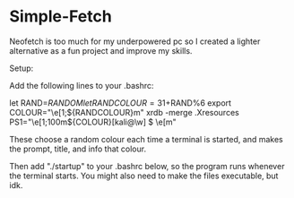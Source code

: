 # Simple-Fetch
Neofetch is too much for my underpowered pc so I created a lighter alternative as a fun project and improve my skills.

Setup:

Add the following lines to your .bashrc:

let RAND=$RANDOM
let RANDCOLOUR=31+$RAND%6
export COLOUR="\\e[1;${RANDCOLOUR}m"
xrdb -merge .Xresources 
PS1="\e[1;100m${COLOUR}[kali@\w] \$ \e[m"

These choose a random colour each time a terminal is started, and makes the prompt, title, and info that colour.

Then add "./startup" to your .bashrc below, so the program runs whenever the terminal starts. You might also need to make the files executable, but idk.
